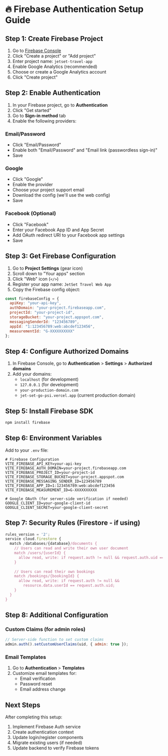 # 🔥 Firebase Authentication Setup Guide

## Step 1: Create Firebase Project

1. Go to [Firebase Console](https://console.firebase.google.com/)
2. Click "Create a project" or "Add project"
3. Enter project name: `jetset-travel-app`
4. Enable Google Analytics (recommended)
5. Choose or create a Google Analytics account
6. Click "Create project"

## Step 2: Enable Authentication

1. In your Firebase project, go to **Authentication**
2. Click "Get started"
3. Go to **Sign-in method** tab
4. Enable the following providers:

### Email/Password
- Click "Email/Password"
- Enable both "Email/Password" and "Email link (passwordless sign-in)"
- Save

### Google
- Click "Google"
- Enable the provider
- Choose your project support email
- Download the config (we'll use the web config)
- Save

### Facebook (Optional)
- Click "Facebook"
- Enter your Facebook App ID and App Secret
- Add OAuth redirect URI to your Facebook app settings
- Save

## Step 3: Get Firebase Configuration

1. Go to **Project Settings** (gear icon)
2. Scroll down to "Your apps" section
3. Click "Web" icon (`</>`)
4. Register your app name: `JetSet Travel Web App`
5. Copy the Firebase config object:

```javascript
const firebaseConfig = {
  apiKey: "your-api-key",
  authDomain: "your-project.firebaseapp.com",
  projectId: "your-project-id",
  storageBucket: "your-project.appspot.com",
  messagingSenderId: "123456789",
  appId: "1:123456789:web:abcdef123456",
  measurementId: "G-XXXXXXXXXX"
};
```

## Step 4: Configure Authorized Domains

1. In Firebase Console, go to **Authentication** > **Settings** > **Authorized domains**
2. Add your domains:
   - `localhost` (for development)
   - `127.0.0.1` (for development)
   - `your-production-domain.com`
   - `jet-set-go-psi.vercel.app` (current production domain)

## Step 5: Install Firebase SDK

```bash
npm install firebase
```

## Step 6: Environment Variables

Add to your `.env` file:

```env
# Firebase Configuration
VITE_FIREBASE_API_KEY=your-api-key
VITE_FIREBASE_AUTH_DOMAIN=your-project.firebaseapp.com
VITE_FIREBASE_PROJECT_ID=your-project-id
VITE_FIREBASE_STORAGE_BUCKET=your-project.appspot.com
VITE_FIREBASE_MESSAGING_SENDER_ID=123456789
VITE_FIREBASE_APP_ID=1:123456789:web:abcdef123456
VITE_FIREBASE_MEASUREMENT_ID=G-XXXXXXXXXX

# Google OAuth (for server-side verification if needed)
GOOGLE_CLIENT_ID=your-google-client-id
GOOGLE_CLIENT_SECRET=your-google-client-secret
```

## Step 7: Security Rules (Firestore - if using)

```javascript
rules_version = '2';
service cloud.firestore {
  match /databases/{database}/documents {
    // Users can read and write their own user document
    match /users/{userId} {
      allow read, write: if request.auth != null && request.auth.uid == userId;
    }
    
    // Users can read their own bookings
    match /bookings/{bookingId} {
      allow read, write: if request.auth != null && 
        resource.data.userId == request.auth.uid;
    }
  }
}
```

## Step 8: Additional Configuration

### Custom Claims (for admin roles)
```javascript
// Server-side function to set custom claims
admin.auth().setCustomUserClaims(uid, { admin: true });
```

### Email Templates
1. Go to **Authentication** > **Templates**
2. Customize email templates for:
   - Email verification
   - Password reset
   - Email address change

## Next Steps

After completing this setup:
1. Implement Firebase Auth service
2. Create authentication context
3. Update login/register components
4. Migrate existing users (if needed)
5. Update backend to verify Firebase tokens 